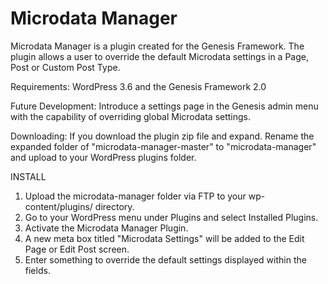 Microdata Manager
=================

Microdata Manager is a plugin created for the Genesis Framework. The plugin allows a user to override the default Microdata settings in a Page, Post or Custom Post Type.

Requirements: WordPress 3.6 and the Genesis Framework 2.0

Future Development: Introduce a settings page in the Genesis admin menu with the capability of overriding global Microdata settings.

Downloading: If you download the plugin zip file and expand. Rename the expanded folder of "microdata-manager-master" to "microdata-manager" and upload to your WordPress plugins folder.

INSTALL<br />
1. Upload the microdata-manager folder via FTP to your wp-content/plugins/ directory.<br />
2. Go to your WordPress menu under Plugins and select Installed Plugins.<br />
3. Activate the Microdata Manager Plugin.<br />
4. A new meta box titled "Microdata Settings" will be added to the Edit Page or Edit Post screen.<br />
5. Enter something to override the default settings displayed within the fields.<br />
